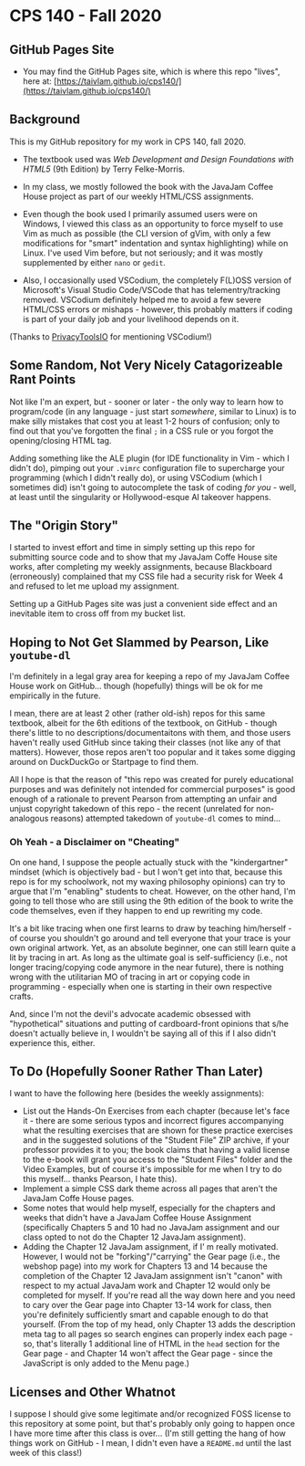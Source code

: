 # CPS 140 - Fall 2020

## GitHub Pages Site

* You may find the GitHub Pages site, which is where this repo "lives", here at:
[https://taivlam.github.io/cps140/](https://taivlam.github.io/cps140/)

[//]: # (Oh gosh, I'm commiting a web development faux pas...)

## Background

This is my GitHub repository for my work in CPS 140, fall 2020.

* The textbook used was _Web Development and Design Foundations with HTML5_ (9th Edition) by Terry Felke-Morris.

* In my class, we mostly followed the book with the JavaJam Coffee House project as part of our weekly HTML/CSS assignments.

* Even though the book used I primarily assumed users were on Windows, I viewed this class as an opportunity to force myself to use Vim as much as possible (the CLI version of gVim, with only a few modifications for "smart" indentation and syntax highlighting) while on Linux.  I've used Vim before, but not seriously; and it was mostly supplemented by either `nano` or `gedit`.

* Also, I occasionally used VSCodium, the completely F(L)OSS version of Microsoft's Visual Studio Code/VSCode that has telementry/tracking removed.  VSCodium definitely helped me to avoid a few severe HTML/CSS errors or mishaps - however, this probably matters if coding is part of your daily job and your livelihood depends on it.

(Thanks to [PrivacyToolsIO](https://www.privacytools.io/software/productivity/) for mentioning VSCodium!)

## Some Random, Not Very Nicely Catagorizeable Rant Points

Not like I'm an expert, but - sooner or later - the only way to learn how to program/code (in any language - just start _somewhere_, similar to Linux) is to make silly mistakes that cost you at least 1-2 hours of confusion; only to find out that you've forgotten the final `;` in a CSS rule or you forgot the opening/closing HTML tag.

Adding something like the ALE plugin (for IDE functionality in Vim - which I didn't do), pimping out your `.vimrc` configuration file to supercharge your programming (which I didn't really do), or using VSCodium (which I sometimes did) isn't going to autocomplete the task of coding _for you_ - well, at least until the singularity or Hollywood-esque AI takeover happens.

## The "Origin Story"

I started to invest effort and time in simply setting up this repo for submitting source code and to show that my JavaJam Coffe House site works, after completing my weekly assignments, because Blackboard (erroneously) complained that my CSS file had a security risk for Week 4 and refused to let me upload my assignment.

Setting up a GitHub Pages site was just a convenient side effect and an inevitable item to cross off from my bucket list.

## Hoping to Not Get Slammed by Pearson, Like `youtube-dl`

I'm definitely in a legal gray area for keeping a repo of my JavaJam Coffee House work on GitHub... though (hopefully) things will be ok for me empirically in the future. 

I mean, there are at least 2 other (rather old-ish) repos for this same textbook, albeit for the 6th editions of the textbook, on GitHub - though there's little to no descriptions/documentaitons with them, and those users haven't really used GitHub since taking their classes (not like any of that matters).  However, those repos aren't too popular and it takes some digging around on DuckDuckGo or Startpage to find them.

All I hope is that the reason of "this repo was created for purely educational purposes and was definitely not intended for commercial purposes" is good enough of a rationale to prevent Pearson from attempting an unfair and unjust copyright takedown of this repo - the recent (unrelated for non-analogous reasons) attempted takedown of `youtube-dl` comes to mind...

### Oh Yeah - a Disclaimer on "Cheating"

On one hand, I suppose the people actually stuck with the "kindergartner" mindset (which is objectively bad - but I won't get into that, because this repo is for my schoolwork, not my waxing philosophy opinions) can try to argue that I'm "enabling" students to cheat.  However, on the other hand, I'm going to tell those who are still using the 9th edition of the book to write the code themselves, even if they happen to end up rewriting my code.

It's a bit like tracing when one first learns to draw by teaching him/herself - of course you shouldn't go around and tell everyone that your trace is your own original artwork.  Yet, as an absolute beginner, one can still learn quite a lit by tracing in art.  As long as the ultimate goal is self-sufficiency (i.e., not longer tracing/copying code anymore in the near future), there is nothing wrong with the utilitarian MO of tracing in art or copying code in programming - especially when one is starting in their own respective crafts.

And, since I'm not the devil's advocate academic obsessed with "hypothetical" situations and putting of cardboard-front opinions that s/he doesn't actually believe in, I wouldn't be saying all of this if I also didn't experience this, either.

## To Do (Hopefully Sooner Rather Than Later)

I want to have the following here (besides the weekly assignments):

* List out the Hands-On Exercises from each chapter (because let's face it - there are some serious typos and incorrect figures accompanying what the resulting exercises that are shown for these practice exercises and in the suggested solutions of the "Student File" ZIP archive, if your professor provides it to you; the book claims that having a valid license to the e-book will grant you access to the "Student Files" folder and the Video Examples, but of course it's impossible for me when I try to do this myself... thanks Pearson, I hate this).
* Implement a simple CSS dark theme across all pages that aren't the JavaJam Coffe House pages.
* Some notes that would help myself, especially for the chapters and weeks that didn't have a JavaJam Coffee House Assignment (specifically Chapters 5 and 10 had no JavaJam assignment and our class opted to not do the Chapter 12 JavaJam assignment).
* Adding the Chapter 12 JavaJam assignment, if I' m really motivated.  However, I would not be "forking"/"carrying" the Gear page (i.e., the webshop page) into my work for Chapters 13 and 14 because the completion of the Chapter 12 JavaJam assignment isn't "canon" with respect to my actual JavaJam work and Chapter 12 would only be completed for myself.  If you're read all the way down here and you need to cary over the Gear page into Chapter 13-14 work for class, then you're definitely sufficiently smart and capable enough to do that yourself.  (From the top of my head, only Chapter 13 adds the description meta tag to all pages so search engines can properly index each page - so, that's literally 1 additional line of HTML in the `head` section for the Gear page - and Chapter 14 won't affect the Gear page - since the JavaScript is only added to the Menu page.)

## Licenses and Other Whatnot

I suppose I should give some legitimate and/or recognized FOSS license to this repository at some point, but that's probably only going to happen once I have more time after this class is over... (I'm still getting the hang of how things work on GitHub - I mean, I didn't even have a ```README.md``` until the last week of this class!)

